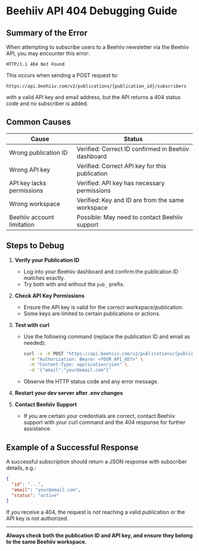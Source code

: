 # Beehiiv API 404 Debugging Guide

## Summary of the Error

When attempting to subscribe users to a Beehiiv newsletter via the Beehiiv API, you may encounter this error:

```
HTTP/1.1 404 Not Found
```

This occurs when sending a POST request to:

```
https://api.beehiiv.com/v2/publications/{publication_id}/subscribers
```
with a valid API key and email address, but the API returns a 404 status code and no subscriber is added.

## Common Causes

| Cause                        | Status                                                  |
|------------------------------|--------------------------------------------------------|
| Wrong publication ID         | Verified: Correct ID confirmed in Beehiiv dashboard    |
| Wrong API key                | Verified: Correct API key for this publication         |
| API key lacks permissions    | Verified: API key has necessary permissions            |
| Wrong workspace              | Verified: Key and ID are from the same workspace       |
| Beehiiv account limitation   | Possible: May need to contact Beehiiv support          |

## Steps to Debug

1. **Verify your Publication ID**
   - Log into your Beehiiv dashboard and confirm the publication ID matches exactly.
   - Try both with and without the `pub_` prefix.

2. **Check API Key Permissions**
   - Ensure the API key is valid for the correct workspace/publication.
   - Some keys are limited to certain publications or actions.

3. **Test with curl**
   - Use the following command (replace the publication ID and email as needed):
     ```bash
     curl -v -X POST "https://api.beehiiv.com/v2/publications/{publication_id}/subscribers" \
       -H "Authorization: Bearer <YOUR_API_KEY>" \
       -H "Content-Type: application/json" \
       -d '{"email":"your@email.com"}'
     ```
   - Observe the HTTP status code and any error message.

4. **Restart your dev server after .env changes**

5. **Contact Beehiiv Support**
   - If you are certain your credentials are correct, contact Beehiiv support with your curl command and the 404 response for further assistance.

## Example of a Successful Response
A successful subscription should return a JSON response with subscriber details, e.g.:
```json
{
  "id": "...",
  "email": "your@email.com",
  "status": "active"
}
```

If you receive a 404, the request is not reaching a valid publication or the API key is not authorized.

---

**Always check both the publication ID and API key, and ensure they belong to the same Beehiiv workspace.**
